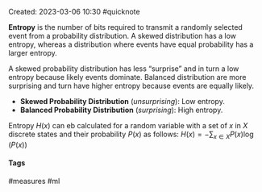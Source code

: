 Created: 2023-03-06 10:30
#quicknote

**Entropy** is the number of bits required to transmit a randomly selected event from a probability distribution. A skewed distribution has a low entropy, whereas a distribution where events have equal probability has a larger entropy.

A skewed probability distribution has less “surprise” and in turn a low entropy because likely events dominate. Balanced distribution are more surprising and turn have higher entropy because events are equally likely.

-   **Skewed Probability Distribution** (_unsurprising_): Low entropy.
-   **Balanced Probability Distribution** (_surprising_): High entropy.

Entropy $H(x)$ can eb calculated for a random variable with a set of $x$ in $X$ discrete states and their probability $P(x)$ as follows: $H(x)=-\sum_{x \in X} P(x)\log(P(x))$ 

#### Tags
#measures #ml